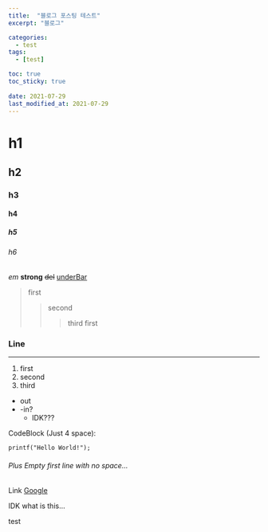 ```yaml
---
title:  "블로그 포스팅 테스트"
excerpt: "블로그"

categories:
  - test
tags:
  - [test]

toc: true
toc_sticky: true
 
date: 2021-07-29
last_modified_at: 2021-07-29
---
```

<h1>h1</h1>
<h2>h2</h2>
<h3>h3</h3>
<h4>h4</h4>
<h5>h5</h5>
<h6>h6</h6>

<em>em</em>
<strong>strong</strong>
<del>del</del>
<u>underBar</u>

> first
> > second
> > > third
> first


<h3>Line</h3>
<hr/>

1. first
2. second
3. third

* out
* -in?
  * IDK???

CodeBlock (Just 4 space):

    printf("Hello World!");
    
<h6>Plus Empty first line with no space...</h6>

Link [Google][googlelink]

[googlelink]: https://google.com "google link!!"

IDK what is this...


 test
